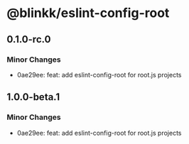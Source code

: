 # @blinkk/eslint-config-root

## 0.1.0-rc.0

### Minor Changes

- 0ae29ee: feat: add eslint-config-root for root.js projects

## 1.0.0-beta.1

### Minor Changes

- 0ae29ee: feat: add eslint-config-root for root.js projects

